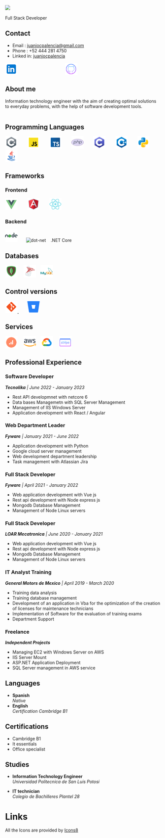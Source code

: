 <link rel="stylesheet" href="./styles.css">
<img src="./source/Juan José Cuevas Palencia.gif"/>
<p class="align-center" >Full Stack Developer </p> 

## Contact

- Email : juanjocpalencia@gmail.com
- Phone : +52 444 281 4750
- Linked in: [juanjocpalencia](http://linkedin.com/in/Juanjocpalencia)

[<img src='source\img\icons8-linkedin.svg' alt='linkedin' height='40'>](http://linkedin.com/in/Juanjocpalencia) &nbsp;&nbsp;&nbsp;&nbsp;&nbsp;&nbsp;&nbsp;&nbsp;&nbsp;&nbsp;&nbsp;&nbsp;&nbsp;&nbsp;&nbsp;&nbsp;&nbsp;&nbsp;&nbsp;&nbsp;&nbsp;&nbsp;&nbsp;&nbsp;&nbsp;&nbsp;&nbsp;&nbsp;&nbsp;&nbsp;&nbsp;&nbsp;&nbsp;&nbsp;&nbsp;&nbsp;&nbsp;&nbsp;[<img src='source\img\icons8-github.svg' alt='github' height='40' class="social-logo">](https://github.com/juanjocpalencia) &nbsp;&nbsp;&nbsp;&nbsp;&nbsp;&nbsp;&nbsp;&nbsp;&nbsp;&nbsp;&nbsp;&nbsp;&nbsp;&nbsp;&nbsp;&nbsp;&nbsp;&nbsp;&nbsp;&nbsp;&nbsp;&nbsp;&nbsp;&nbsp;&nbsp;&nbsp;&nbsp;&nbsp;&nbsp;&nbsp;&nbsp;&nbsp;&nbsp;&nbsp;&nbsp;&nbsp;&nbsp;&nbsp;  



## About me 
Information technology engineer with the aim of creating optimal solutions to everyday problems, with the help of software development tools.
<br>
<br>

## Programming Languages
[<img src='./source/img/icons8-c-sharp-logo.svg' alt='csharp' height='40'>](https://github.com/juanjocpalencia)
&nbsp;&nbsp;&nbsp;&nbsp;&nbsp;&nbsp;
[<img src='source\img\icons8-javascript.svg' alt='javascript' height='40'>](https://github.com/juanjocpalencia)
&nbsp;&nbsp;&nbsp;&nbsp;&nbsp;&nbsp;
[<img src='source\img\icons8-typescript.svg' alt='typescript' height='40'>](https://github.com/juanjocpalencia)
&nbsp;&nbsp;&nbsp;&nbsp;&nbsp;&nbsp;
[<img src='source\img\icons8-php-logo.svg' alt='php' height='40'>](https://github.com/juanjocpalencia)
&nbsp;&nbsp;&nbsp;&nbsp;&nbsp;&nbsp;
[<img src='source\img\icons8-c-programming.svg' alt='c' height='40'>](https://github.com/juanjocpalencia)
&nbsp;&nbsp;&nbsp;&nbsp;&nbsp;&nbsp;
[<img src='source\img\icons8-c++.svg' alt='c' height='40'>](https://github.com/juanjocpalencia)
&nbsp;&nbsp;&nbsp;&nbsp;&nbsp;&nbsp;
[<img src='source\img\icons8-python.svg' alt='python' height='40'>](https://github.com/juanjocpalencia)
&nbsp;&nbsp;&nbsp;&nbsp;&nbsp;&nbsp;
[<img src='source\img\icons8-java.svg' alt='java' height='40'>](https://github.com/juanjocpalencia) 

## Frameworks
### Frontend
[<img src='./source/img/icons8-vue-js.svg' alt='vue'  height='40'>](https://github.com/juanjocpalencia)
&nbsp;&nbsp;&nbsp;&nbsp;&nbsp;&nbsp;
[<img src='./source/img/icons8-angularjs.svg' alt='angular' height='40'>](https://github.com/juanjocpalencia)
&nbsp;&nbsp;&nbsp;&nbsp;&nbsp;&nbsp;
[<img src='./source/img/icons8-react-native.svg' alt='react' height='40'>](https://github.com/juanjocpalencia)

### Backend 
[<img src='source\img\icons8-nodejs.svg' alt='node-dot-js' height='40'>](https://github.com/juanjocpalencia)&nbsp;&nbsp;&nbsp;&nbsp;&nbsp;&nbsp; <img src='https://cdn.jsdelivr.net/npm/simple-icons@3.0.1/icons/dot-net.svg' alt='dot-net' height='40'> &nbsp;&nbsp;&nbsp;.NET Core


## Databases
[<img src='source\img\icons8-mongodb.svg' alt='mongodb' height='40'>](https://github.com/juanjocpalencia) &nbsp;&nbsp;&nbsp;   [<img src='source\img\icons8-microsoft-sql-server.svg' alt='microsoftsqlserver' height='40'>](https://github.com/juanjocpalencia)&nbsp;&nbsp;&nbsp; [<img src='source\img\icons8-mysql-logo.svg' alt='mysql' height='40'>](https://github.com/juanjocpalencia)


## Control versions
[<img src='source\img\icons8-git.svg' alt='git' height='40'> ](https://github.com/juanjocpalencia)
&nbsp;&nbsp;&nbsp;&nbsp;&nbsp;&nbsp;
[<img src='source\img\icons8-bitbucket-is-a-web-based-version-control-repository-hosting-service-96.png' alt='bitbucket' height='40'>](https://github.com/juanjocpalencia)

## Services
[<img src='source\img\icons8-google-analytics.svg' alt='googleanalytics' height='40'>](https://github.com/juanjocpalencia) &nbsp;&nbsp;&nbsp;
[<img src='source\img\icons8-amazon-web-services.svg' alt='amazonaws' height='40'>](https://github.com/juanjocpalencia)&nbsp;&nbsp;&nbsp;
[<img src='source\img\icons8-google-cloud.svg' alt='googlecloud' height='40'>](https://github.com/juanjocpalencia) &nbsp;&nbsp;&nbsp;
[<img src='source\img\icons8-stripe.svg' alt='stripe' height='40'>](https://github.com/juanjocpalencia)



## Professional Experience


### <strong>Software Developer</strong> 
*<strong>Tecnolika</strong> | June 2022 - January 2023*
- Rest API developmnet with netcore 6 
- Data bases Managemetn with SQL Server Management
- Management of IIS Windows Server 
- Application development with React / Angular


### <strong>Web Department Leader</strong> 
*<strong>Fyware</strong> | January 2021 -  June 2022*
- Application development with Python
- Google cloud server management
- Web development department leadership
- Task management with Atlassian Jira



### <strong>Full Stack Developer</strong>
*<strong>Fyware</strong> | April 2021 -  January 2022*
- Web application development with Vue js
- Rest api development with Node express js
- Mongodb Database Management
- Management of Node Linux servers


### <strong>Full Stack Developer</strong>
*<strong>LOAR Mecatronica</strong> | June 2020 - January 2021*
- Web application development with Vue js
- Rest api development with Node express js
- Mongodb Database Management
- Management of Node Linux servers


### <strong>IT Analyst Training</strong>
*<strong>General Motors de Mexico</strong> | April 2019 - March 2020*
- Training data analysis
- Training database management
- Development of an application in Vba for the optimization of the creation of licenses for maintenance technicians
- Implementation of Software for the evaluation of training exams
- Department Support


### <strong>Freelance</strong>
*<strong>Independent Projects</strong>*
- Managing EC2 with Windows Server on AWS
- IIS Server Mount
- ASP.NET Application Deployment
- SQL Server management in AWS service


## Languages
- <strong> Spanish</strong> <br> *Native*
- <strong> English</strong> <br> *Certification Cambridge B1*

## Certifications
 

- Cambridge B1
- It essentials
- Office specialist

## Studies


- <strong> Information Technology Engineer</strong> <br> *Universidad Politecnica de San Luis Potosi*

- <strong> IT technician</strong> <br>*Colegio de Bachilleres Plantel 28*

# Links
All the Icons are provided by <a target="_blank" href="https://icons8.com">Icons8</a>